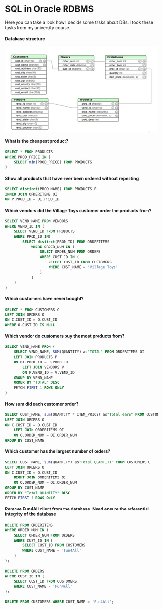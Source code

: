 # SQL in Oracle RDBMS
Here you can take a look how I decide some tasks about DBs. I took these tasks from my university course.

#### Database structure
![alt text](diagram.png)

#### What is the cheapest product?
```sql
SELECT * FROM PRODUCTS 
WHERE PROD_PRICE IN (
	SELECT min(PROD_PRICE) FROM PRODUCTS
)
```


#### Show all products that have ever been ordered without repeating
```sql
SELECT distinct(PROD_NAME) FROM PRODUCTS P
INNER JOIN ORDERITEMS OI
ON P.PROD_ID = OI.PROD_ID
```


#### Which vendors did the Village Toys customer order the products from?
```sql
SELECT VEND_NAME FROM VENDORS 
WHERE VEND_ID IN (
	SELECT VEND_ID FROM PRODUCTS 
	WHERE PROD_ID IN(
		SELECT distinct(PROD_ID) FROM ORDERITEMS 
			WHERE ORDER_NUM IN (
				SELECT ORDER_NUM FROM ORDERS 
				WHERE CUST_ID IN (
					SELECT CUST_ID FROM CUSTOMERS 
					WHERE CUST_NAME = 'Village Toys'
				)
			)
	)
)
```


#### Which customers have never bought?
```sql
SELECT * FROM CUSTOMERS C
LEFT JOIN ORDERS O 
ON C.CUST_ID = O.CUST_ID
WHERE O.CUST_ID IS NULL
```


#### Which vendor do customers buy the most products from?
```sql
SELECT VEND_NAME FROM (
    SELECT VEND_NAME, SUM(QUANTITY) as"TOTAL" FROM ORDERITEMS OI 
    LEFT JOIN PRODUCTS P
    ON OI.PROD_ID = P.PROD_ID
        LEFT JOIN VENDORS V 
        ON P.VEND_ID = V.VEND_ID
    GROUP BY VEND_NAME 
    ORDER BY "TOTAL" DESC
    FETCH FIRST 1 ROWS ONLY
)
```


#### How sum did each customer order?
```sql
SELECT CUST_NAME, sum(QUANTITY * ITEM_PRICE) as"Total earn" FROM CUSTOMERS C
LEFT JOIN ORDERS O
ON C.CUST_ID = O.CUST_ID
	LEFT JOIN ORDERITEMS OI
	ON O.ORDER_NUM = OI.ORDER_NUM
GROUP BY CUST_NAME
```


#### Which customer has the largest number of orders?
```sql
SELECT CUST_NAME, sum(QUANTITY) as"Total QUANTITY" FROM CUSTOMERS C
LEFT JOIN ORDERS O
ON C.CUST_ID = O.CUST_ID
	RIGHT JOIN ORDERITEMS OI
	ON O.ORDER_NUM = OI.ORDER_NUM
GROUP BY CUST_NAME 
ORDER BY "Total QUANTITY" DESC
FETCH FIRST 1 ROWS ONLY
```


#### Remove Fun4All client from the database. Need ensure the referential integrity of the database
```sql
DELETE FROM ORDERITEMS
WHERE ORDER_NUM IN (
	SELECT ORDER_NUM FROM ORDERS 
	WHERE CUST_ID IN (
		SELECT CUST_ID FROM CUSTOMERS 
		WHERE CUST_NAME = 'Fun4All'
	)
);

DELETE FROM ORDERS 
WHERE CUST_ID IN (
	SELECT CUST_ID FROM CUSTOMERS 
	WHERE CUST_NAME = 'Fun4All'
);

DELETE FROM CUSTOMERS WHERE CUST_NAME = 'Fun4All';
```
